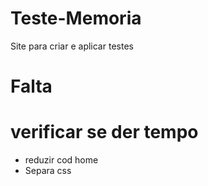 # Teste-Memoria
Site para criar e aplicar testes
# Falta
# verificar se der tempo
- reduzir cod home
- Separa css